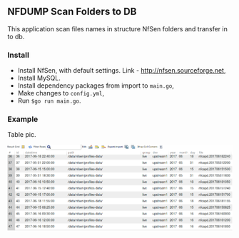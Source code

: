 ## NFDUMP Scan Folders to DB

This application scan files names in structure NfSen folders and transfer in to db.

### Install
* Install NfSen, with default settings. Link - http://nfsen.sourceforge.net,
* Install MySQL.
* Install dependency packages from import to `main.go`,
* Make changes to `config.yml`,
* Run `$go run main.go`.

### Example
Table pic.

![example](table.png)